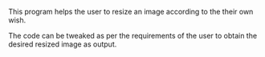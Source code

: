 This program helps the user to resize an image according to the their own wish.

The code can be tweaked as per the requirements of the user to obtain the desired resized image as output.

